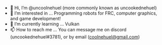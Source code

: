 - 👋 Hi, I’m @uncoolnehuel (more commonly known as uncookednehuel)
- 👀 I’m interested in ... Programming robots for FRC, computer graphics, and game development!
- 🌱 I’m currently learning ... Vulkan
- 📫 How to reach me ... You can message me on discord (uncookednehuel#3781), or by email (coolnehuel@gmail.com)

<!---
uncoolnehuel/uncoolnehuel is a ✨ special ✨ repository because its `README.md` (this file) appears on your GitHub profile.
You can click the Preview link to take a look at your changes.
--->
